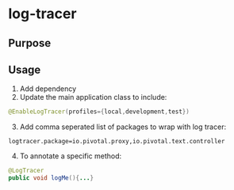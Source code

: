 # log-tracer
## Purpose

## Usage
1. Add dependency
2. Update the main application class to include:
```java
@EnableLogTracer(profiles={local,development,test})
```
3. Add comma seperated list of packages to wrap with log tracer:
```
logtracer.package=io.pivotal.proxy,io.pivotal.text.controller
```
4. To annotate a specific method:
```java
@LogTracer
public void logMe(){...}
```

